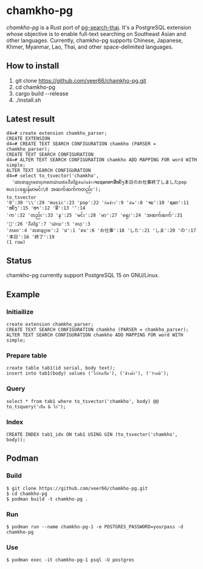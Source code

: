 # chamkho-pg

_chamkho-pg_ is a Rust port of [pg-search-thai](https://github.com/zdk/pg-search-thai). It's a PostgreSQL extension whose objective is to enable full-text searching on Southeast Asian and other languages. Currently, chamkho-pg supports Chinese, Japanese, Khmer, Myanmar, Lao, Thai, and other space-delimited languages.

## How to install

1. git clone https://github.com/veer66/chamkho-pg.git
2. cd chamkho-pg
3. cargo build --release
4. ./install.sh

## Latest result

```
d4=# create extension chamkho_parser;
CREATE EXTENSION
d4=# CREATE TEXT SEARCH CONFIGURATION chamkho (PARSER = chamkho_parser);
CREATE TEXT SEARCH CONFIGURATION
d4=# ALTER TEXT SEARCH CONFIGURATION chamkho ADD MAPPING FOR word WITH simple;
ALTER TEXT SEARCH CONFIGURATION
d4=# select to_tsvector('chamkho',
  'វេវចនានុក្រមពហុភាសាដោយឥតគិតថ្លៃฉันกินข้าวຈະຊອກຫາອີ່ຫຍັງ本日のお仕事終了しましたpop musicရှေးန်မာမင်း\0 အဆက်ဆက်ကတည်း');
to_tsvector
'0':30 '\\':29 'music':23 'pop':22 'กินข้าว':9 'ฉัน':8 'ຈະ':10 'ຊອກ':11 'ຫຍັງ':15 'ຫາ':12 'ອີ':13 '່':14
'က':32 'တည်း':33 'န':25 'မင်း':28 'မာ':27 'ရှေး':24 'အဆက်ဆက်':31 '်':26 'គិតថ្លៃ':7 'ដោយ':5 'ពហុ':3
'ភាសា':4 'វចនានុក្រម':2 'វេ':1 'ឥត':6 'お仕事':18 'した':21 'しま':20 'の':17 '本日':16 '終了':19
(1 row)
```

## Status

chamkho-pg currently support PostgreSQL 15 on GNU/Linux.

## Example

### Initiailize

```
create extension chamkho_parser;
CREATE TEXT SEARCH CONFIGURATION chamkho (PARSER = chamkho_parser);
ALTER TEXT SEARCH CONFIGURATION chamkho ADD MAPPING FOR word WITH simple;
```

### Prepare table

```
create table tab1(id serial, body text);
insert into tab1(body) values ('ไก่กับเป็ด'), ('ช้างม้า'), ('วัวหมี');
```

### Query

```
select * from tab1 where to_tsvector('chamkho', body) @@ to_tsquery('เป็ด & ไก่');
```

### Index

```
CREATE INDEX tab1_idx ON tab1 USING GIN (to_tsvector('chamkho', body));
```

## Podman

### Build

```
$ git clone https://github.com/veer66/chamkho-pg.git
$ cd chamkho-pg
$ podman build -t chamkho-pg .
```

### Run

```
$ podman run --name chamkho-pg-1 -e POSTGRES_PASSWORD=yourpass -d chamkho-pg
```

### Use

```
$ podman exec -it chamkho-pg-1 psql -U postgres
```
